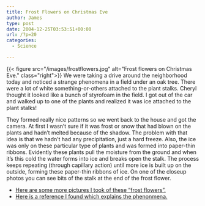 ```yaml
---
title: Frost Flowers on Christmas Eve
author: James
type: post
date: 2004-12-25T03:53:51+00:00
url: /?p=20
categories:
  - Science

---
```

{{< figure src="/images/frostflowers.jpg" alt="Frost flowers on Christmas Eve." class="right">}} We were taking a drive around the neighborhood today and noticed a strange phenomena in a field under an oak tree. There were a lot of white something-or-others attached to the plant stalks. Cheryl thought it looked like a bunch of styrofoam in the field. I got out of the car and walked up to one of the plants and realized it was ice attached to the plant stalks!

They formed really nice patterns so we went back to the house and got the camera. At first I wasn&#8217;t sure if it was frost or snow that had blown on the plants and hadn&#8217;t melted because of the shadow. The problem with that idea is that we hadn&#8217;t had any precipitation, just a hard freeze. Also, the ice was only on these particular type of plants and was formed into paper-thin ribbons. Evidently these plants pull the moisture from the ground and when it&#8217;s this cold the water forms into ice and breaks open the stalk. The process keeps repeating (through capillary action) until more ice is built up on the outside, forming these paper-thin ribbons of ice. On one of the closeup photos you can see bits of the stalk at the end of the frost flower.

* [Here are some more pictures I took of these &#8220;frost flowers&#8221;.][1]
* [Here is a reference I found which explains the phenonmena.][2]

 [1]: http://www.turnkey-commerce.com/driftwood/december_24_04/photos_12_24.htm
 [2]: https://web.archive.org/web/20070717180046/http://www.sas.org/E-Bulletin/2003-12-19/mimsci/body.html